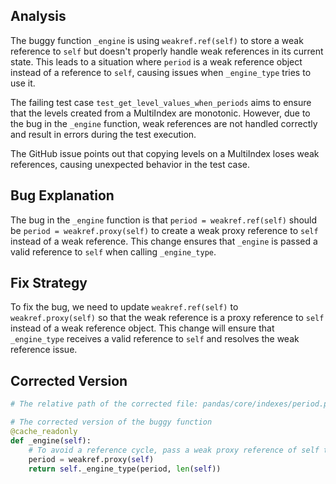 ## Analysis
The buggy function `_engine` is using `weakref.ref(self)` to store a weak reference to `self` but doesn't properly handle weak references in its current state. This leads to a situation where `period` is a weak reference object instead of a reference to `self`, causing issues when `_engine_type` tries to use it.

The failing test case `test_get_level_values_when_periods` aims to ensure that the levels created from a MultiIndex are monotonic. However, due to the bug in the `_engine` function, weak references are not handled correctly and result in errors during the test execution.

The GitHub issue points out that copying levels on a MultiIndex loses weak references, causing unexpected behavior in the test case.

## Bug Explanation
The bug in the `_engine` function is that `period = weakref.ref(self)` should be `period = weakref.proxy(self)` to create a weak proxy reference to `self` instead of a weak reference. This change ensures that `_engine` is passed a valid reference to `self` when calling `_engine_type`.

## Fix Strategy
To fix the bug, we need to update `weakref.ref(self)` to `weakref.proxy(self)` so that the weak reference is a proxy reference to `self` instead of a weak reference object. This change will ensure that `_engine_type` receives a valid reference to `self` and resolves the weak reference issue.

## Corrected Version
```python
# The relative path of the corrected file: pandas/core/indexes/period.py

# The corrected version of the buggy function
@cache_readonly
def _engine(self):
    # To avoid a reference cycle, pass a weak proxy reference of self to _engine_type.
    period = weakref.proxy(self)
    return self._engine_type(period, len(self))
```